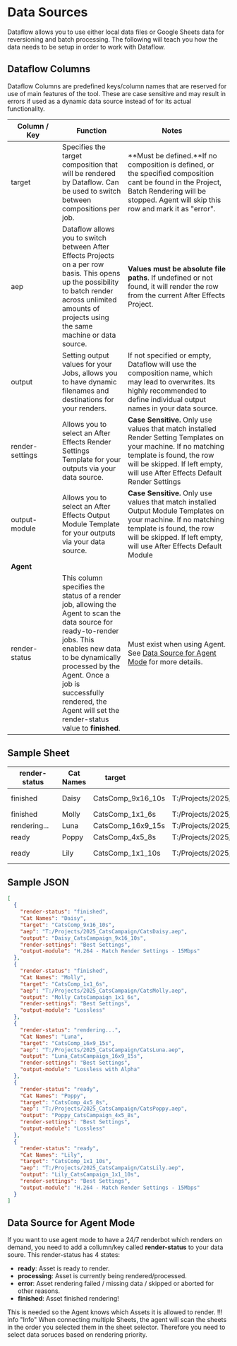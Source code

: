 # Data Sources
Dataflow allows you to use either local data files or Google Sheets data for reversioning and batch processing. The following will teach you how the data needs to be setup in order to work with Dataflow.

## Dataflow Columns
Dataflow Columns are predefined keys/column names that are reserved for use of main features of the tool. These are case sensitive and may result in errors if used as a dynamic data source instead of for its actual functionality.


| <div style="width:100px">Column / Key</div> | Function| <div style="width:200px">Notes</div> |
|----------|----------|----------|
|target| Specifies the target composition that will be rendered by Dataflow. Can be used to switch between compositions per job. | **Must be defined.**If no composition is defined, or the specified composition cant be found in the Project, Batch Rendering will be stopped. Agent will skip this row and mark it as "error". |
|aep| Dataflow allows you to switch between After Effects Projects on a per row basis. This opens up the possibility to batch render across unlimited amounts of projects using the same machine or data source.| **Values must be absolute file paths**. If undefined or not found, it will render the row from the current After Effects Project. |
|output| Setting output values for your Jobs, allows you to have dynamic filenames and destinations for your renders. | If not specified or empty, Dataflow will use the composition name, which may lead to overwrites. Its highly recommended to define individual output names in your data source. |
|render-settings| Allows you to select an After Effects Render Settings Template for your outputs via your data source.| **Case Sensitive.** Only use values that match installed Render Setting Templates on your machine. If no matching template is found, the row will be skipped. If left empty, will use After Effects Default Render Settings |
|output-module| Allows you to select an After Effects Output Module Template for your outputs via your data source.| **Case Sensitive.** Only use values that match installed Output Module Templates on your machine. If no matching template is found, the row will be skipped. If left empty, will use After Effects Default Module |
|**Agent**|||
|render-status| This column specifies the status of a render job, allowing the Agent to scan the data source for ready-to-render jobs. This enables new data to be dynamically processed by the Agent. Once a job is successfully rendered, the Agent will set the render-status value to **finished**. | Must exist when using Agent. See [Data Source for Agent Mode](#data-source-for-agent-mode) for more details. | 


## Sample Sheet
|<div style="width:100px">render-status</div> | Cat Names |<div style="width:100px">target</div>|aep|output|<div style="width:150px">render-settings</div>|<div style="width:300px">output-module</div>|
|-|-|-|-|-|-|-|
|finished|Daisy|CatsComp_9x16_10s|T:/Projects/2025_CatsCampaign/CatsDaisy.aep|Daisy_CatsCampaign_9x16_10s|Best Settings|H.264 - Match Render Settings - 15Mbps
|finished|Molly|CatsComp_1x1_6s|T:/Projects/2025_CatsCampaign/CatsMolly.aep|Molly_CatsCampaign_1x1_6s|Best Settings|Lossless
|rendering...|Luna|CatsComp_16x9_15s|T:/Projects/2025_CatsCampaign/CatsLuna.aep|Luna_CatsCampaign_16x9_15s|Best Settings|Lossless with Alpha
|ready|Poppy|CatsComp_4x5_8s|T:/Projects/2025_CatsCampaign/CatsPoppy.aep|Poppy_CatsCampaign_4x5_8s|Best Settings|Lossless
|ready|Lily|CatsComp_1x1_10s|T:/Projects/2025_CatsCampaign/CatsLily.aep|Lily_CatsCampaign_1x1_10s|Best Settings|H.264 - Match Render Settings - 15Mbps

## Sample JSON
```json title="DataflowSource.json"
[
  {
    "render-status": "finished",
    "Cat Names": "Daisy",
    "target": "CatsComp_9x16_10s",
    "aep": "T:/Projects/2025_CatsCampaign/CatsDaisy.aep",
    "output": "Daisy_CatsCampaign_9x16_10s",
    "render-settings": "Best Settings",
    "output-module": "H.264 - Match Render Settings - 15Mbps"
  },
  {
    "render-status": "finished",
    "Cat Names": "Molly",
    "target": "CatsComp_1x1_6s",
    "aep": "T:/Projects/2025_CatsCampaign/CatsMolly.aep",
    "output": "Molly_CatsCampaign_1x1_6s",
    "render-settings": "Best Settings",
    "output-module": "Lossless"
  },
  {
    "render-status": "rendering...",
    "Cat Names": "Luna",
    "target": "CatsComp_16x9_15s",
    "aep": "T:/Projects/2025_CatsCampaign/CatsLuna.aep",
    "output": "Luna_CatsCampaign_16x9_15s",
    "render-settings": "Best Settings",
    "output-module": "Lossless with Alpha"
  },
  {
    "render-status": "ready",
    "Cat Names": "Poppy",
    "target": "CatsComp_4x5_8s",
    "aep": "T:/Projects/2025_CatsCampaign/CatsPoppy.aep",
    "output": "Poppy_CatsCampaign_4x5_8s",
    "render-settings": "Best Settings",
    "output-module": "Lossless"
  },
  {
    "render-status": "ready",
    "Cat Names": "Lily",
    "target": "CatsComp_1x1_10s",
    "aep": "T:/Projects/2025_CatsCampaign/CatsLily.aep",
    "output": "Lily_CatsCampaign_1x1_10s",
    "render-settings": "Best Settings",
    "output-module": "H.264 - Match Render Settings - 15Mbps"
  }
]
```

## Data Source for Agent Mode

If you want to use agent mode to have a 24/7 renderbot which renders on demand, you need to add a collumn/key called **render-status** to your data soure.
This render-status has 4 states:

* **ready**: Asset is ready to render.
* **processing**: Asset is currently being rendered/processed.
* **error**: Asset rendering failed / missing data / skipped or aborted for other reasons.
* **finished**: Asset finished rendering!

This is needed so the Agent knows which Assets it is allowed to render.
!!! info "Info"
    When connecting multiple Sheets, the agent will scan the sheets in the order you selected them in the sheet selector.
    Therefore you need to select data soruces based on rendering priority.

